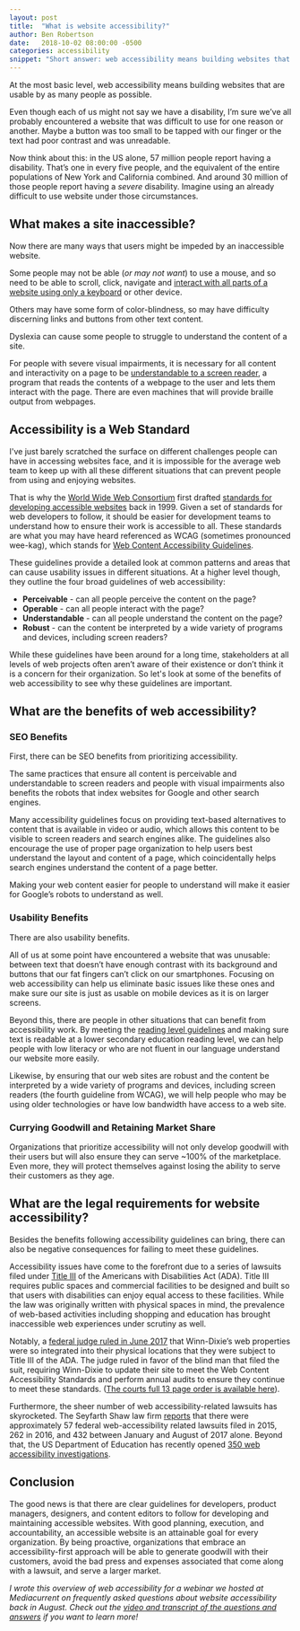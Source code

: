 ```yaml
---
layout: post
title:  "What is website accessibility?"
author: Ben Robertson
date:   2018-10-02 08:00:00 -0500
categories: accessibility
snippet: "Short answer: web accessibility means building websites that are usable by as many people as possible"
---
```


At the most basic level, web accessibility means building websites that are usable by as many people as possible.

Even though each of us might not say we have a disability, I’m sure we’ve all probably encountered a website that was difficult to use for one reason or another. Maybe a button was too small to be tapped with our finger or the text had poor contrast and was unreadable.

Now think about this: in the US alone, 57 million people report having a disability. That’s one in every five people, and the equivalent of the entire populations of New York and California combined. And around 30 million of those people report having a *severe* disability. Imagine using an already difficult to use website under those circumstances.

## What makes a site inaccessible?

Now there are many ways that users might be impeded by an inaccessible website.

Some people may not be able (*or may not want*) to use a mouse, and so need to be able to scroll, click, navigate and [interact with all parts of a website using only a keyboard](/accessibility/javascript-accessibility#2-plan-for-common-keyboard-interactions) or other device.

Others may have some form of color-blindness, so may have difficulty discerning links and buttons from other text content.

Dyslexia can cause some people to struggle to understand the content of a site.

For people with severe visual impairments, it is necessary for all content and interactivity on a page to be [understandable to a screen reader](/accessibility/understanding-layout-for-screen-readers), a program that reads the contents of a webpage to the user and lets them interact with the page. There are even machines that will provide braille output from webpages.

## Accessibility is a Web Standard

I've just barely scratched the surface on different challenges people can have in accessing websites face, and it is impossible for the average web team to keep up with all these different situations that can prevent people from using and enjoying websites.

That is why the [World Wide Web Consortium](https://www.w3.org/) first drafted [standards for developing accessible websites](https://www.w3.org/TR/WCAG10/) back in 1999. Given a set of standards for web developers to follow, it should be easier for development teams to understand how to ensure their work is accessible to all. These standards are what you may have heard referenced as WCAG (sometimes pronounced wee-kag), which stands for [Web Content Accessibility Guidelines](https://www.w3.org/TR/WCAG20/).

These guidelines provide a detailed look at common patterns and areas that can cause usability issues in different situations. At a higher level though, they outline the four broad guidelines of web accessibility:

- **Perceivable** - can all people perceive the content on the page?
- **Operable** - can all people interact with the page?
- **Understandable** - can all people understand the content on the page?
- **Robust** - can the content be interpreted by a wide variety of programs and devices, including screen readers?

While these guidelines have been around for a long time, stakeholders at all levels of web projects often aren’t aware of their existence or don’t think it is a concern for their organization. So let's look at some of the benefits of web accessibility to see why these guidelines are important.

## What are the benefits of web accessibility?

### SEO Benefits
First, there can be SEO benefits from prioritizing accessibility.

The same practices that ensure all content is perceivable and understandable to screen readers and people with visual impairments also benefits the robots that index websites for Google and other search engines.

Many accessibility guidelines focus on providing text-based alternatives to content that is available in video or audio, which allows this content to be visible to screen readers and search engines alike. The guidelines also encourage the use of proper page organization to help users best understand the layout and content of a page, which coincidentally helps search engines understand the content of a page better.

Making your web content easier for people to understand will make it easier for Google’s robots to understand as well.

### Usability Benefits
There are also usability benefits.

All of us at some point have encountered a website that was unusable: between text that doesn’t have enough contrast with its background and buttons that our fat fingers can’t click on our smartphones. Focusing on web accessibility can help us eliminate basic issues like these ones and make sure our site is just as usable on mobile devices as it is on larger screens.

Beyond this, there are people in other situations that can benefit from accessibility work. By meeting the [reading level guidelines](https://www.w3.org/TR/UNDERSTANDING-WCAG20/meaning-supplements.html) and making sure text is readable at a lower secondary education reading level, we can help people with low literacy or who are not fluent in our language understand our website more easily.

Likewise, by ensuring that our web sites are robust and the content be interpreted by a wide variety of programs and devices, including screen readers (the fourth guideline from WCAG), we will help people who may be using older technologies or have low bandwidth have access to a web site.

### Currying Goodwill and Retaining Market Share
Organizations that prioritize accessibility will not only develop goodwill with their users but will also ensure they can serve ~100% of the marketplace. Even more, they will protect themselves against losing the ability to serve their customers as they age.

## What are the legal requirements for website accessibility?
Besides the benefits following accessibility guidelines can bring, there can also be negative consequences for failing to meet these guidelines.

Accessibility issues have come to the forefront due to a series of lawsuits filed under [Title III](https://www.ada.gov/regs2010/2010ADAStandards/2010ADAstandards.htm) of the Americans with Disabilities Act (ADA). Title III requires public spaces and commercial facilities to be designed and built so that users with disabilities can enjoy equal access to these facilities. While the law was originally written with physical spaces in mind, the prevalence of web-based activities including shopping and education has brought inaccessible web experiences under scrutiny as well.

Notably, a [federal judge ruled in June 2017](https://www.forbes.com/sites/legalnewsline/2017/06/13/first-of-its-kind-trial-goes-plaintiffs-way-winn-dixie-must-update-website-for-the-blind/) that Winn-Dixie’s web properties were so integrated into their physical locations that they were subject to Title III of the ADA. The judge ruled in favor of the blind man that filed the suit, requiring Winn-Dixie to update their site to meet the Web Content Accessibility Standards and perform annual audits to ensure they continue to meet these standards. ([The courts full 13 page order is available here](http://www.adatitleiii.com/wp-content/uploads/sites/121/2017/06/16-cv-23020-63-Verdict-Order_WinnDixie.pdf)).

Furthermore, the sheer number of web accessibility-related lawsuits has skyrocketed. The Seyfarth Shaw law firm [reports](https://www.adatitleiii.com/2017/08/website-accessibility-lawsuit-filings-still-going-strong/) that there were approximately 57 federal web-accessibility related lawsuits filed in 2015, 262 in 2016, and 432 between January and August of 2017 alone. Beyond that, the US Department of Education has recently opened [350 web accessibility investigations](http://legalnewsline.com/stories/510738182-department-of-education-increases-investigations-into-website-compliance-with-ada).

## Conclusion

The good news is that there are clear guidelines for developers, product managers, designers, and content editors to follow for developing and maintaining accessible websites. With good planning, execution, and accountability, an accessible website is an attainable goal for every organization. By being proactive, organizations that embrace an accessibility-first approach will be able to generate goodwill with their customers, avoid the bad press and expenses associated that come along with a lawsuit, and serve a larger market.


*I wrote this overview of web accessibility for a webinar we hosted at Mediacurrent on frequently asked questions about website accessibility back in August. Check out the [video and transcript of the questions and answers](https://www.mediacurrent.com/blog/website-accessibility-faqs-webinar-recording-and-transcript/)  if you want to learn more!*
